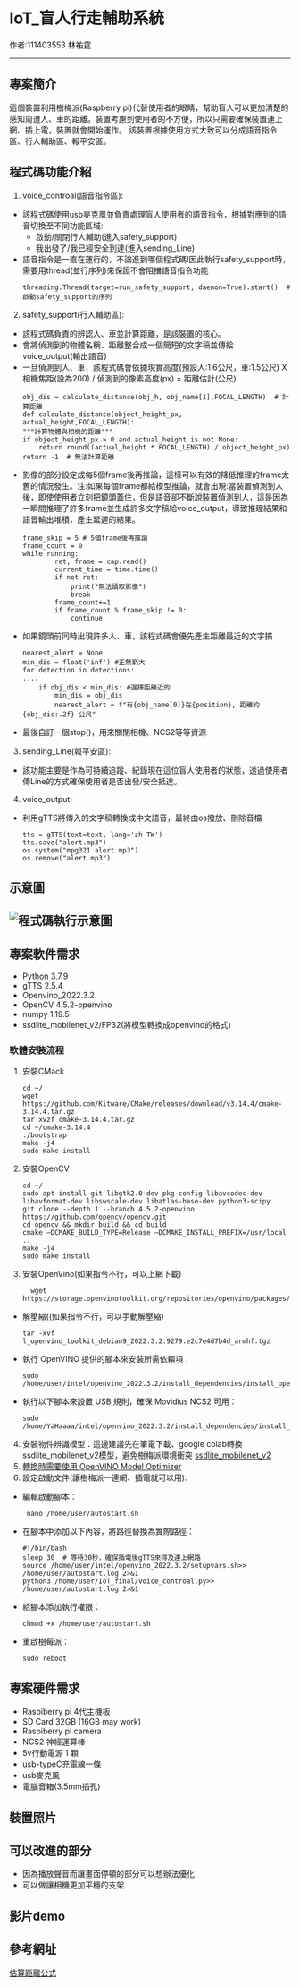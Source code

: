 # IoT_盲人行走輔助系統
作者:111403553 林祐霆

---

## 專案簡介
這個裝置利用樹梅派(Raspberry pi)代替使用者的眼睛，幫助盲人可以更加清楚的感知周遭人、車的距離。裝置考慮到使用者的不方便，所以只需要確保裝置連上網、插上電，裝置就會開始運作。
該裝置根據使用方式大致可以分成語音指令區、行人輔助區、報平安區。

## 程式碼功能介紹
1. voice_controal(語音指令區):
- 該程式碼使用usb麥克風並負責處理盲人使用者的語音指令，根據對應到的語音切換至不同功能區域:
    - 啟動/關閉行人輔助(進入safety_support)
    - 我出發了/我已經安全到達(進入sending_Line)
- 語音指令是一直在運行的，不論進到哪個程式碼!因此執行safety_support時，需要用thread(並行序列)來保證不會阻擋語音指令功能
    ```
    threading.Thread(target=run_safety_support, daemon=True).start()  # 啟動safety_support的序列 
2. safety_support(行人輔助區):
- 該程式碼負責的辨認人、車並計算距離，是該裝置的核心。
- 會將偵測到的物體名稱、距離整合成一個簡短的文字稿並傳給voice_output(輸出語音)
- 一旦偵測到人、車，該程式碼會依據現實高度(預設人:1.6公尺，車:1.5公尺) X 相機焦距(設為200) / 偵測到的像素高度(px) = 距離估計(公尺)
    ```
    obj_dis = calculate_distance(obj_h, obj_name[1],FOCAL_LENGTH)  # 計算距離
   def calculate_distance(object_height_px, actual_height,FOCAL_LENGTH):
    """計算物體與相機的距離"""
    if object_height_px > 0 and actual_height is not None:
        return round((actual_height * FOCAL_LENGTH) / object_height_px)
    return -1  # 無法計算距離
- 影像的部分設定成每5個frame後再推論，這樣可以有效的降低推理的frame太舊的情況發生。注:如果每個frame都給模型推論，就會出現:當裝置偵測到人後，即使使用者立刻把鏡頭蓋住，但是語音卻不斷說裝置偵測到人，這是因為一瞬間推理了許多frame並生成許多文字稿給voice_output，導致推理結果和語音輸出堆積，產生延遲的結果。
    ```
    frame_skip = 5 # 5個frame後再推論
    frame_count = 0
    while running:
            ret, frame = cap.read()
            current_time = time.time()
            if not ret:
                print("無法讀取影像")
                break
            frame_count+=1
            if frame_count % frame_skip != 0:
                continue
- 如果鏡頭前同時出現許多人、車，該程式碼會優先產生距離最近的文字搞
    ```
    nearest_alert = None
    min_dis = float('inf') #正無窮大
    for detection in detections:
    ....
        if obj_dis < min_dis: #選擇距離近的
            min_dis = obj_dis
            nearest_alert = f"有{obj_name[0]}在{position}, 距離約 {obj_dis:.2f} 公尺"
- 最後自訂一個stop()，用來關閉相機、NCS2等等資源
3. sending_Line(報平安區):
- 該功能主要是作為可持續追蹤、紀錄現在這位盲人使用者的狀態，透過使用者傳Line的方式確保使用者是否出發/安全抵達。
4. voice_output:
- 利用gTTS將傳入的文字稿轉換成中文語音，最終由os撥放、刪除音檔
    ```
    tts = gTTS(text=text, lang='zh-TW')
    tts.save("alert.mp3")
    os.system("mpg321 alert.mp3")
    os.remove("alert.mp3")

## 示意圖
![程式碼執行示意圖](程式碼執行示意圖.png)
---

## 專案軟件需求
- Python 3.7.9
- gTTS 2.5.4
- Openvino_2022.3.2
- OpenCV 4.5.2-openvino
- numpy 1.19.5
- ssdlite_mobilenet_v2/FP32(將模型轉換成openvino的格式)

### 軟體安裝流程
1. 安裝CMack
    ```
    cd ~/
    wget https://github.com/Kitware/CMake/releases/download/v3.14.4/cmake-3.14.4.tar.gz
    tar xvzf cmake-3.14.4.tar.gz
    cd ~/cmake-3.14.4
    ./bootstrap
    make -j4
    sudo make install
2. 安裝OpenCV
    ```
    cd ~/
    sudo apt install git libgtk2.0-dev pkg-config libavcodec-dev libavformat-dev libswscale-dev libatlas-base-dev python3-scipy
    git clone --depth 1 --branch 4.5.2-openvino https://github.com/opencv/opencv.git
    cd opencv && mkdir build && cd build
    cmake –DCMAKE_BUILD_TYPE=Release –DCMAKE_INSTALL_PREFIX=/usr/local ..
    make -j4
    sudo make install
3. 安裝OpenVino(如果指令不行，可以上網下載)
    ```
      wget https://storage.openvinotoolkit.org/repositories/openvino/packages/2022.3.2/l_openvino_toolkit_debian9_2022.3.2.9279.e2c7e4d7b4d_armhf.tgz
- 解壓縮((如果指令不行，可以手動解壓縮)
  ```
  tar -xvf l_openvino_toolkit_debian9_2022.3.2.9279.e2c7e4d7b4d_armhf.tgz 
- 執行 OpenVINO 提供的腳本來安裝所需依賴項：
  ```
  sudo /home/user/intel/openvino_2022.3.2/install_dependencies/install_openvino_dependencies.sh
- 執行以下腳本來設置 USB 規則，確保 Movidius NCS2 可用：
  ```
  sudo /home/YaHaaaa/intel/openvino_2022.3.2/install_dependencies/install_NCS_udev_rules.sh

4. 安裝物件辨識模型：這邊建議先在筆電下載、google colab轉換ssdlite_mobilenet_v2模型，避免樹梅派環境衝突 [ssdlite_mobilenet_v2](https://github.com/openvinotoolkit/open_model_zoo/blob/master/models/public/ssdlite_mobilenet_v2/README.md)
5. [轉換時需要使用 OpenVINO Model Optimizer](https://medium.com/ching-i/intel-openvino-%E6%A8%A1%E5%9E%8B%E8%BD%89%E6%8F%9B-tensorflow-darknet-yolo-onnx-cfc9f2260e7f)
6. 設定啟動文件(讓樹梅派一連網、插電就可以用):
- 編輯啟動腳本：
   ```
    nano /home/user/autostart.sh
- 在腳本中添加以下內容，將路徑替換為實際路徑：
  ```
  #!/bin/bash
  sleep 30  # 等待30秒，確保插電後gTTS來得及連上網路
  source /home/user/intel/openvino_2022.3.2/setupvars.sh>> /home/user/autostart.log 2>&1
  python3 /home/user/IoT_final/voice_controal.py>> /home/user/autostart.log 2>&1
- 給腳本添加執行權限：
  ```
  chmod +x /home/user/autostart.sh
- 重啟樹莓派：
  ```
  sudo reboot
## 專案硬件需求
 - Raspiberry pi 4代主機板
 - SD Card 32GB (16GB may work)
 - Raspiberry pi camera
 - NCS2 神經運算棒
 - 5v行動電源 1 顆
 - usb-typeC充電線一條
 - usb麥克風
 - 電腦音箱(3.5mm插孔)
## 裝置照片

## 可以改進的部分
- 因為播放聲音而讓畫面停頓的部分可以想辦法優化
- 可以做讓相機更加平穩的支架
## 影片demo

## 參考網址
[估算距離公式](https://blog.cavedu.com/2019/07/04/distance-of-the-person/)
